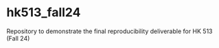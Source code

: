 # hk513_fall24
Repository to demonstrate the final reproducibility deliverable for HK 513 (Fall 24)
